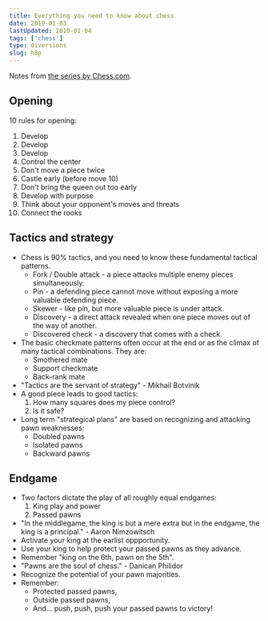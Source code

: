 ```yaml
---
title: Everything you need to know about chess
date: 2019-01-03
lastUpdated: 2019-01-04
tags: ['chess']
type: diversions
slug: h8p
---
```


Notes from [the series by Chess.com](https://www.youtube.com/playlist?list=PLD63FA8DDC8874CDF).

## Opening

10 rules for opening:

1. Develop
2. Develop
3. Develop
4. Control the center
5. Don't move a piece twice
6. Castle early (before move 10)
7. Don't bring the queen out too early
8. Develop with purpose
9. Think about your opponent's moves and threats
10. Connect the rooks

## Tactics and strategy

- Chess is 90% tactics, and you need to know these fundamental tactical patterns.
  - Fork / Double attack - a piece attacks multiple enemy pieces simultaneously.
  - Pin - a defending piece cannot move without exposing a more valuable defending piece.
  - Skewer - like pin, but more valuable piece is under attack.
  - Discovery - a direct attack revealed when one piece moves out of the way of another.
  - Discovered check - a discovery that comes with a check.
- The basic checkmate patterns often occur at the end or as the climax of many tactical combinations. They are:
  - Smothered mate
  - Support checkmate
  - Back-rank mate
- "Tactics are the servant of strategy" - Mikhail Botvinik
- A good piece leads to good tactics:
  1. How many squares does my piece control?
  2. Is it safe?
- Long term "strategical plans" are based on recognizing and attacking pawn weaknesses:
  - Doubled pawns
  - Isolated pawns
  - Backward pawns

## Endgame

- Two factors dictate the play of all roughly equal endgames:
  1. King play and power
  2. Passed pawns
- "In the middlegame, the king is but a mere extra but in the endgame, the king is a principal." - Aaron Nimzowitsch
- Activate your king at the earlist oppportunity.
- Use your king to help protect your passed pawns as they advance.
- Remember "king on the 6th, pawn on the 5th".
- "Pawns are the soul of chess." - Danican Philidor
- Recognize the potential of your pawn majorities.
- Remember:
  - Protected passed pawns,
  - Outside passed pawns,
  - And... push, push, push your passed pawns to victory!
